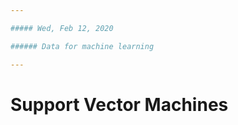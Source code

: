 ```yaml
---

##### Wed, Feb 12, 2020

###### Data for machine learning

---
```






# Support Vector Machines





